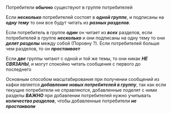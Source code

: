 Потребители **обычно** существуют в группе потребителей

Если ***несколько*** потребителей состоят в ***одной группе***, и подписаны на ***одну тему*** то они все будут читать из ***разных разделов***.

Если потребитель в группе ***один*** он читает из ***всех*** разделов, если потребителей в  группе ***несколько*** и они подписаны на одну тему то они ***делят разделы*** между собой (Поровну ?). Если потребителей больше чем разделов, то он ***простаивает***

Если ***две*** группы читают с одной и той же темы, то они никак ***НЕ СВЯЗАНЫ***, и могут спокойно читать сообщения с первого до последнего

Основным способом масштабирования при получении сообщений из кафки является ***добавление новых потребителей в группу***, так как если текущие потребители не справляются, добавленные поделят с ними разделы
***ВАЖНО*** при добавлении потребителей нужно учитывать ***количество разделов***, чтобы добавленные потребители ***не простаивали***

